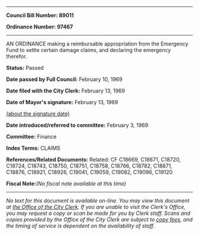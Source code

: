 

********

**Council Bill Number: 89011**
   
**Ordinance Number: 97467**
********

 AN ORDINANCE making a reimbursable appropriation from the Emergency Fund to settle certain damage claims, and declaring the emergency therefor.

**Status:** Passed
   
**Date passed by Full Council:** February 10, 1969
   
**Date filed with the City Clerk:** February 13, 1969
   
**Date of Mayor's signature:** February 13, 1969
   
[(about the signature date)](/~public/approvaldate.htm)
   
   
   
**Date introduced/referred to committee:** February 3, 1969
   
**Committee:** Finance
   
   
**Index Terms:** CLAIMS

**References/Related Documents:** Related: CF C18669, C18671, C18720, C18724, C18743, C18750, C18751, C18758, C18766, C18782, C18871, C18876, C18921, C18926, C19041, C19059, C19082, C19096, C19120

**Fiscal Note:**_(No fiscal note available at this time)_
********

_No text for this document is available on-line. You may view this document at [the Office of the City Clerk](http://www.seattle.gov/leg/clerk/contactUs.htm). If you are unable to visit the Clerk's Office, you may request a copy or scan be made for you by Clerk staff. Scans and copies provided by the Office of the City Clerk are subject to [copy fees](http://clerk.seattle.gov/~public/clerkfees.htm), and the timing of service is dependent on the availability of staff._

